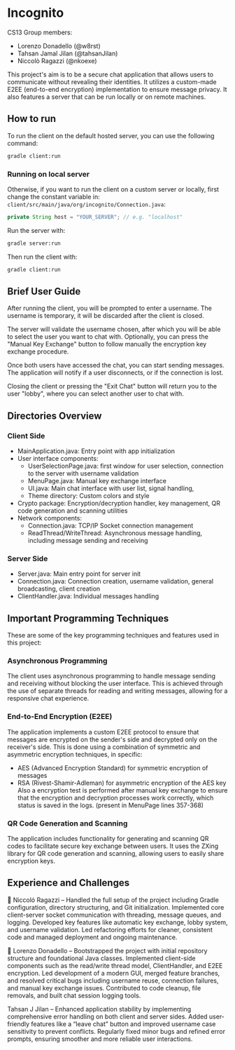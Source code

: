 # Incognito

CS13 Group members:
- Lorenzo Donadello (@w8rst)
- Tahsan Jamal Jilan (@tahsanJilan)
- Niccolò Ragazzi (@nkoexe)


This project's aim is to be a secure chat application that allows
users to communicate without revealing their identities. It utilizes a 
custom-made E2EE (end-to-end encryption) implementation to ensure message privacy.
It also features a server that can be run locally or on remote machines.

## How to run

To run the client on the default hosted server, you can use the following command:
```bash
gradle client:run
```

### Running on local server

Otherwise, if you want to run the client on a custom server or locally, 
first change the constant variable in:
`client/src/main/java/org/incognito/Connection.java`:
```java
private String host = "YOUR_SERVER"; // e.g. "localhost"
```

Run the server with:
```bash
gradle server:run
```

Then run the client with:
```bash
gradle client:run
``` 

## Brief User Guide

After running the client, you will be prompted to enter a username. The username is temporary, it will be discarded after the client is closed.

The server will validate the username chosen, after which you will be able to select the user you want to chat with. Optionally, you can press the "Manual Key Exchange" button to follow manually the encryption key exchange procedure.

Once both users have accessed the chat, you can start sending messages. The application will notify if a user disconnects, or if the connection is lost.

Closing the client or pressing the "Exit Chat" button will return you to the user "lobby", where you can select another user to chat with.



## Directories Overview

### Client Side
- MainApplication.java: Entry point with app initialization
- User interface components:
  - UserSelectionPage.java: first window for user selection, connection to the server with username validation
  - MenuPage.java: Manual key exchange interface
  - UI.java: Main chat interface with user list, signal handling,
  - Theme directory: Custom colors and style
- Crypto package: Encryption/decryption handler, key management, QR code generation and scanning utilities
- Network components:
  - Connection.java: TCP/IP Socket connection management
  - ReadThread/WriteThread: Asynchronous message handling, including message sending and receiving

### Server Side
- Server.java: Main entry point for server init
- Connection.java: Connection creation, username validation, general broadcasting, client creation
- ClientHandler.java: Individual messages handling


## Important Programming Techniques
These are some of the key programming techniques and features used in this project:
### Asynchronous Programming
The client uses asynchronous programming to handle message sending and receiving without blocking the user interface. 
This is achieved through the use of separate threads for reading and writing messages, allowing for a responsive chat experience.
### End-to-End Encryption (E2EE)
The application implements a custom E2EE protocol to ensure that messages are encrypted on the sender's side and decrypted only on the receiver's side.
This is done using a combination of symmetric and asymmetric encryption techniques, in specific:
- AES (Advanced Encryption Standard) for symmetric encryption of messages
- RSA (Rivest-Shamir-Adleman) for asymmetric encryption of the AES key
Also a encryption test is performed after manual key exchange to ensure that the encryption and decryption processes work correctly, which status is saved in the logs. (present in MenuPage lines 357-368)
### QR Code Generation and Scanning
The application includes functionality for generating and scanning QR codes to facilitate secure key exchange between users.
It uses the ZXing library for QR code generation and scanning, allowing users to easily share encryption keys.


## Experience and Challenges
👤 Niccoló Ragazzi – 
Handled the full setup of the project including Gradle configuration, directory structuring, and Git initialization. Implemented core client-server socket communication with threading, message queues, and logging. Developed key features like automatic key exchange, lobby system, and username validation. Led refactoring efforts for cleaner, consistent code and managed deployment and ongoing maintenance.

👤 Lorenzo Donadello – 
Bootstrapped the project with initial repository structure and foundational Java classes. Implemented client-side components such as the read/write thread model, ClientHandler, and E2EE encryption. Led development of a modern GUI, merged feature branches, and resolved critical bugs including username reuse, connection failures, and manual key exchange issues. Contributed to code cleanup, file removals, and built chat session logging tools.

Tahsan J Jilan –
Enhanced application stability by implementing comprehensive error handling on both client and server sides. Added user-friendly features like a “leave chat” button and improved username case sensitivity to prevent conflicts. Regularly fixed minor bugs and refined error prompts, ensuring smoother and more reliable user interactions.